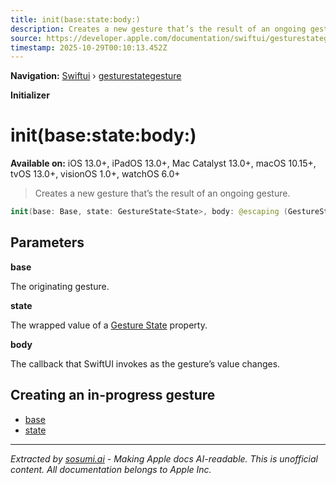 ```yaml
---
title: init(base:state:body:)
description: Creates a new gesture that’s the result of an ongoing gesture.
source: https://developer.apple.com/documentation/swiftui/gesturestategesture/init(base:state:body:)
timestamp: 2025-10-29T00:10:13.452Z
---
```


**Navigation:** [Swiftui](/documentation/swiftui) › [gesturestategesture](/documentation/swiftui/gesturestategesture)

**Initializer**

# init(base:state:body:)

**Available on:** iOS 13.0+, iPadOS 13.0+, Mac Catalyst 13.0+, macOS 10.15+, tvOS 13.0+, visionOS 1.0+, watchOS 6.0+

> Creates a new gesture that’s the result of an ongoing gesture.

```swift
init(base: Base, state: GestureState<State>, body: @escaping (GestureStateGesture<Base, State>.Value, inout State, inout Transaction) -> Void)
```

## Parameters

**base**

The originating gesture.



**state**

The wrapped value of a [Gesture State](/documentation/swiftui/gesturestate) property.



**body**

The callback that SwiftUI invokes as the gesture’s value changes.



## Creating an in-progress gesture

- [base](/documentation/swiftui/gesturestategesture/base)
- [state](/documentation/swiftui/gesturestategesture/state)

---

*Extracted by [sosumi.ai](https://sosumi.ai) - Making Apple docs AI-readable.*
*This is unofficial content. All documentation belongs to Apple Inc.*
